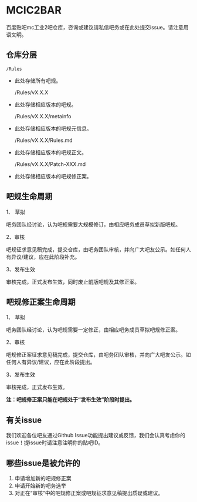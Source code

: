 # MCIC2BAR #
百度贴吧mc工业2吧仓库，咨询或建议请私信吧务或在此处提交issue。请注意用语文明。

## 仓库分层 ##

    /Rules

- 此处存储所有吧规。


    /Rules/vX.X.X

- 此处存储相应版本的吧规。

    /Rules/vX.X.X/metainfo

- 此处存储相应版本的吧规元信息。

    /Rules/vX.X.X/Rules.md

- 此处存储相应版本的吧规正文。

    /Rules/vX.X.X/Patch-XXX.md

- 此处存储相应版本的吧规修正案。

## 吧规生命周期 ##

1、 草拟

吧务团队经讨论，认为吧规需要大规模修订，由相应吧务成员草拟新版吧规。 

2、审核

吧规征求意见稿完成，提交仓库，由吧务团队审核，并向广大吧友公示。如任何人有异议/建议，应在此阶段补充。

3、发布生效

审核完成，正式发布生效，同时废止前版吧规及其修正案。

## 吧规修正案生命周期 ## 

1、 草拟

吧务团队经讨论，认为吧规需要一定修正，由相应吧务成员草拟吧规修正案。 

2、审核

吧规修正案征求意见稿完成，提交仓库，由吧务团队审核，并向广大吧友公示。如任何人有异议/建议，应在此阶段提出。

3、发布生效

审核完成，正式发布生效。

**注：吧规修正案只能在吧规处于“发布生效”阶段时提出。**

## 有关issue ##

我们欢迎各位吧友通过Github Issue功能提出建议或反馈，我们会认真考虑你的issue！提issue时请注意注明你的贴吧ID。

## 哪些issue是被允许的 ##

1. 申请增加新的吧规修正案
2. 申请开始新的吧务选举
3. 对正在“审核”中的吧规修正案或吧规征求意见稿提出质疑或建议。